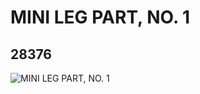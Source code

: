 # MINI LEG PART, NO. 1
## 28376
![MINI LEG PART, NO. 1](https://lc-www-live-s.legocdn.com/media/bricks/5/2/6170267.jpg)